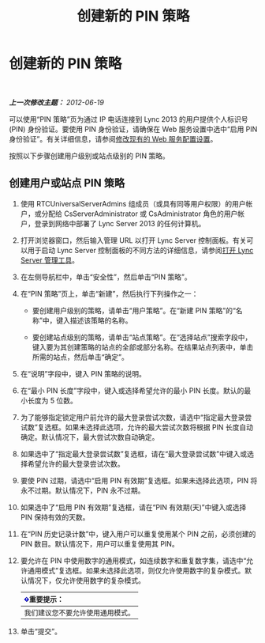 ﻿---
title: 创建新的 PIN 策略
TOCTitle: 创建新的 PIN 策略
ms:assetid: 8bdf0478-fe9f-4371-93ff-db39381a25db
ms:mtpsurl: https://technet.microsoft.com/zh-cn/library/Gg182547(v=OCS.15)
ms:contentKeyID: 49313535
ms.date: 05/19/2016
mtps_version: v=OCS.15
ms.translationtype: HT
---

# 创建新的 PIN 策略

 

_**上一次修改主题：** 2012-06-19_

可以使用“PIN 策略”页为通过 IP 电话连接到 Lync 2013 的用户提供个人标识号 (PIN) 身份验证。要使用 PIN 身份验证，请确保在 Web 服务设置中选中“启用 PIN 身份验证”。有关详细信息，请参阅[修改现有的 Web 服务配置设置](lync-server-2013-modify-existing-web-service-configuration-settings.md)。

按照以下步骤创建用户级别或站点级别的 PIN 策略。

## 创建用户或站点 PIN 策略

1.  使用 RTCUniversalServerAdmins 组成员（或具有同等用户权限）的用户帐户，或分配给 CsServerAdministrator 或 CsAdministrator 角色的用户帐户，登录到网络中部署了 Lync Server 2013 的任何计算机。

2.  打开浏览器窗口，然后输入管理 URL 以打开 Lync Server 控制面板。有关可以用于启动 Lync Server 控制面板的不同方法的详细信息，请参阅[打开 Lync Server 管理工具](lync-server-2013-open-lync-server-administrative-tools.md)。

3.  在左侧导航栏中，单击“安全性”，然后单击“PIN 策略”。

4.  在“PIN 策略”页上，单击“新建”，然后执行下列操作之一：
    
      - 要创建用户级别的策略，请单击“用户策略”。在“新建 PIN 策略”的“名称”中，键入描述该策略的名称。
    
      - 要创建站点级别的策略，请单击“站点策略”。在“选择站点”搜索字段中，键入要为其创建策略的站点的全部或部分名称。在结果站点列表中，单击所需的站点，然后单击“确定”。

5.  在“说明”字段中，键入 PIN 策略的说明。

6.  在“最小 PIN 长度”字段中，键入或选择希望允许的最小 PIN 长度。默认的最小长度为 5 位数。

7.  为了能够指定锁定用户前允许的最大登录尝试次数，请选中“指定最大登录尝试数”复选框。如果未选择此选项，允许的最大尝试次数将根据 PIN 长度自动确定。默认情况下，最大尝试次数自动确定。

8.  如果选中了“指定最大登录尝试数”复选框，请在“最大登录尝试数”中键入或选择希望允许的最大登录尝试次数。

9.  要使 PIN 过期，请选中“启用 PIN 有效期”复选框。如果未选择此选项，PIN 将永不过期。默认情况下，PIN 永不过期。

10. 如果选中了“启用 PIN 有效期”复选框，请在“PIN 有效期(天)”中键入或选择 PIN 保持有效的天数。

11. 在“PIN 历史记录计数”中，键入用户可以重复使用某个 PIN 之前，必须创建的 PIN 数目。默认情况下，用户可以重复使用其 PIN。

12. 要允许在 PIN 中使用数字的通用模式，如连续数字和重复数字集，请选中“允许通用模式”复选框。如果未选择此选项，则仅允许使用数字的复杂模式。默认情况下，仅允许使用数字的复杂模式。
    
    <table>
    <thead>
    <tr class="header">
    <th><img src="images/Gg398794.important(OCS.15).gif" title="important" alt="important" />重要提示：</th>
    </tr>
    </thead>
    <tbody>
    <tr class="odd">
    <td>我们建议您不要允许使用通用模式。</td>
    </tr>
    </tbody>
    </table>


13. 单击“提交”。


